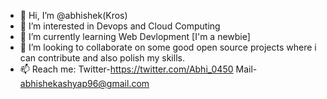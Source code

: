 - 👋 Hi, I’m @abhishek(Kros)
- 👀 I’m interested in Devops and Cloud Computing
- 🌱 I’m currently learning Web Devlopment [I'm a newbie]
- 💞️ I’m looking to collaborate on some good open source projects where i can contribute and also polish my skills.
- 📫 Reach me: Twitter-https://twitter.com/Abhi_0450   Mail- abhishekashyap96@gmail.com              

<!---
abhishekkashyap96/abhishekkashyap96 is a ✨ special ✨ repository because its `README.md` (this file) appears on your GitHub profile.
You can click the Preview link to take a look at your changes.
--->

